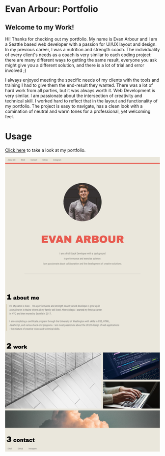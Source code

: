 # Evan Arbour: Portfolio

## Welcome to my Work!

Hi! Thanks for checking out my portfolio. My name is Evan Arbour and I am a Seattle based web developer with a passion for UI/UX layout and design.
In my previous career, I was a nutrition and strength coach. The individuality of every client's needs as a coach is very similar to each coding
project: there are many different ways to getting the same result, everyone you ask might give you a different solution, and there is a lot of
trial and error involved ;)

I always enjoyed meeting the specific needs of my clients with the tools and training I had to give them the end-result they wanted. There was a
lot of hard work from all parties, but it was always worth it. Web Development is very similar. I am passionate about the intersection of
creativity and technical skill. I worked hard to reflect that in the layout and functionality of my portfolio. The project is easy to navigate,
has a clean look with a comination of neutral and warm tones for a professional, yet welcoming feel.

# Usage
[Click here](https://evanarbour.github.io/Arbour-Portfolio/) to take a look at my portfolio.

![portfolio](./images/screencapture.png)
